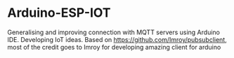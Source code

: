 # Arduino-ESP-IOT
Generalising and improving connection with MQTT servers using Arduino IDE. Developing IoT ideas.
Based on https://github.com/Imroy/pubsubclient, most of the credit goes to Imroy for developing amazing client for arduino
